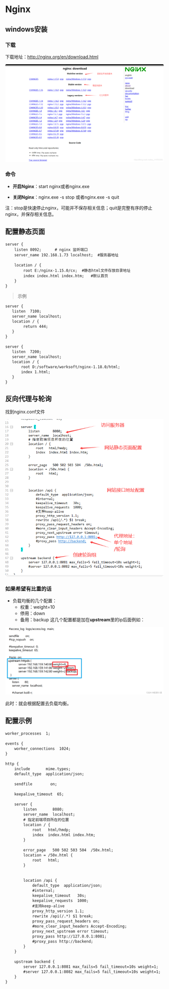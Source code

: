 # Nginx


## windows安装
### 下载
下载地址：http://nginx.org/en/download.html
    
![](images/0edd90a9.png)

### 命令

- **开启Nginx**：start nginx或者nginx.exe

- **关闭Nginx**：nginx.exe -s stop 或者nginx.exe -s quit  

注：stop是快速停止nginx，可能并不保存相关信息；quit是完整有序的停止nginx，并保存相关信息。

## 配置静态页面

    server {
        listen 8092;      # nginx 监听端口      
        server_name 192.168.1.73 localhost;  #服务器地址 
      
        location / {
            root E:/nginx-1.15.0/cx;  #静态html文件存放目录地址
            index index.html index.htm;   #默认首页
        }
    }


> 示例
    
    server {
       listen  7100;
       server_name localhost;
       location / {
            return 444;
       }    
    }
      
    server {
       listen  7200;
       server_name localhost;
       location / {
           root D:/software/worksoft/nginx-1.18.0/html;
           index 1.html;
       }    
    }



## 反向代理与轮询
找到nginx.conf文件


![](images/61ebce5b.png)


### 如果希望有比重的话

- 负载均衡的几个配置：
    - 权重：weight=10
    - 停用：down
    - 备用：backup
这几个配置都是加在**upstream**里的ip后面例如：  


![](images/33582ac6.png)

此时：就会根据配置去负载均衡。  


## 配置示例
    
    
    
    worker_processes  1;
    
    events {
        worker_connections  1024;
    }
    
    http {
        include       mime.types;
        default_type  application/json;
    
        sendfile        on;
        
        keepalive_timeout  65;
    
        server {
            listen       8080;
            server_name  localhost;
            # 指定前端项目所在的位置
            location / {
                root   html/hmdp;
                index  index.html index.htm;
            }
    
            error_page   500 502 503 504  /50x.html;
            location = /50x.html {
                root   html;
            }
    
    
            location /api {  
                default_type  application/json;
                #internal;  
                keepalive_timeout   30s;  
                keepalive_requests  1000;  
                #支持keep-alive  
                proxy_http_version 1.1;  
                rewrite /api(/.*) $1 break;  
                proxy_pass_request_headers on;
                #more_clear_input_headers Accept-Encoding;  
                proxy_next_upstream error timeout;  
                proxy_pass http://127.0.0.1:8081;
                #proxy_pass http://backend;
            }
        }
    
        upstream backend {
            server 127.0.0.1:8081 max_fails=5 fail_timeout=10s weight=1;
            #server 127.0.0.1:8082 max_fails=5 fail_timeout=10s weight=1;
        }  
    }




